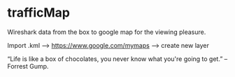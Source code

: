# trafficMap
 Wireshark data from the box to google map for the viewing pleasure.
 
 Import .kml --> https://www.google.com/mymaps --> create new layer

“Life is like a box of chocolates, you never know what you're going to get.” 
                                             –Forrest Gump.
